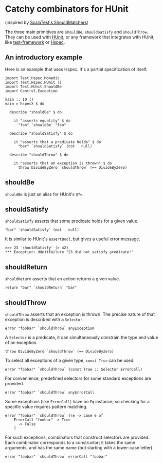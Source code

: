 # Catchy combinators for HUnit

(inspired by [ScalaTest's ShouldMatchers](http://www.scalatest.org/))

The three main primitives are `shouldBe`, `shouldSatisfy` and
`shouldThrow`. They can be used with
[HUnit](http://hackage.haskell.org/package/HUnit), or any framework that
integrates with HUnit, like
[test-framework](http://hackage.haskell.org/package/test-framework) or
[Hspec](http://hackage.haskell.org/package/hspec).

## An introductory example

Here is an example that uses Hspec. It's a partial specification of
itself.

~~~ {.haskell .literate}
import Test.Hspec.Monadic
import Test.Hspec.HUnit ()
import Test.HUnit.ShouldBe
import Control.Exception

main :: IO ()
main = hspecX $ do

  describe "shouldBe" $ do

    it "asserts equality" $ do
      "foo" `shouldBe` "foo"

  describe "shouldSatisfy" $ do

    it "asserts that a predicate holds" $ do
      "bar" `shouldSatisfy` (not . null)

  describe "shouldThrow" $ do

    it "asserts that an exception is thrown" $ do
      throw DivideByZero `shouldThrow` (== DivideByZero)
~~~

## shouldBe

`shouldBe` is just an alias for HUnit's `@?=`.

## shouldSatisfy

`shouldSatisfy` asserts that some predicate holds for a given value.

~~~ {.haskell}
"bar" `shouldSatisfy` (not . null)
~~~

It is similar to HUnit's `assertBool`, but gives a useful error message.

    >>> 23 `shouldSatisfy` (> 42)
    *** Exception: HUnitFailure "23 did not satisfy predicate!"

## shouldReturn

`shouldReturn` asserts that an action returns a given value.

~~~ {.haskell}
return "bar" `shouldReturn` "bar"
~~~

## shouldThrow

`shouldThrow` asserts that an exception is thrown. The precise nature of
that exception is described with a `Selector`.

~~~ {.haskell}
error "foobar" `shouldThrow` anyException
~~~

A `Selector` is a predicate, it can simultaneously constrain the type
and value of an exception.

~~~ {.haskell}
throw DivideByZero `shouldThrow` (== DivideByZero)
~~~

To select all exceptions of a given type, `const True` can be used.

~~~ {.haskell}
error "foobar" `shouldThrow` (const True :: Selector ErrorCall)
~~~

For convenience, predefined selectors for some standard exceptions are
provided.

~~~ {.haskell}
error "foobar" `shouldThrow` anyErrorCall
~~~

Some exceptions (like `ErrorCall`) have no `Eq` instance, so checking
for a specific value requires pattern matching.

~~~ {.haskell}
error "foobar" `shouldThrow` (\e -> case e of
    ErrorCall "foobar" -> True
    _ -> False
    )
~~~

For such exceptions, combinators that construct selectors are provided.
Each combinator corresponds to a constructor; it takes the same
arguments, and has the same name (but starting with a lower-case
letter).

~~~ {.haskell}
error "foobar" `shouldThrow` errorCall "foobar"
~~~
